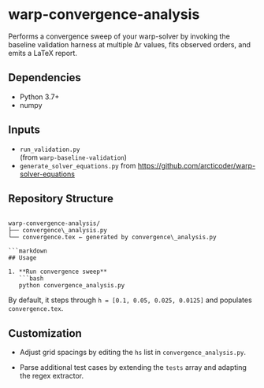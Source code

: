 # warp-convergence-analysis

Performs a convergence sweep of your warp-solver by invoking the baseline validation harness at multiple Δr values, fits observed orders, and emits a LaTeX report.

## Dependencies

- Python 3.7+  
- numpy  

## Inputs

- `run_validation.py`  
  (from `warp-baseline-validation`)  
- `generate_solver_equations.py` from https://github.com/arcticoder/warp-solver-equations

## Repository Structure
```

warp-convergence-analysis/  
├── convergence\_analysis.py  
└── convergence.tex ← generated by convergence\_analysis.py

```markdown
## Usage

1. **Run convergence sweep**  
   ```bash
   python convergence_analysis.py
```

By default, it steps through `h = [0.1, 0.05, 0.025, 0.0125]` and populates `convergence.tex`.
    

## Customization

-   Adjust grid spacings by editing the `hs` list in `convergence_analysis.py`.
    
-   Parse additional test cases by extending the `tests` array and adapting the regex extractor.
    
